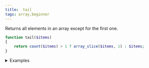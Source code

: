 ```yaml
---
title:  tail
tags: array,beginner
---
```

Returns all elements in an array except for the first one.

```php
function tail($items)
{
    return count($items) > 1 ? array_slice($items, 1) : $items;
}
```

<details>
<summary>Examples</summary>

```php
tail([1, 2, 3]); // [2, 3]
```

</details>
